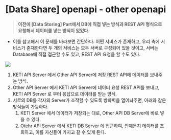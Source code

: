 # [Data Share] openapi - other openapi

> **이전에 [Data Storing] Part에서 DB에 직접 넣는 방식과 REST API 형식으로 요청해서 데이터를 넣는 방식이 있었다.**

- 이를 참고해서 이 문제를 바라보면 간단하다. 어떤 서비스가 존재하고, 우리 측에 서비스가 존재한다면 두 개의 서비스는 모두 서버로 구성되어 있을 것이고, 서버는 Database에 직접 접근할 수도 있고, REST API 요청을 할 수도 있다.

![](https://user-images.githubusercontent.com/52296323/144742418-c0aeab57-77e4-4de7-94cd-e211a4147688.png)

1. KETI API Server 에서 Other API Server에 저장 REST API에 데이터를 보내주는 방식.
2. Other API Server 에서 KETI API Server에 데이터 요청 REST API를 보내고, KETI API Server 로 부터 응답으로 데이터를 받는 방식.
3. 서로의 DB를 각자의 Server가 조작할 수 있도록 방화벽을 열어놔주면, 아래와 같은 방식들이 가능하다.
   1. KETI Server 에서 데이터가 저장되는 대로, Other API DB Server에 바로 넣을 수 있다.
   2. Otehr API Server 에서 KETI DB Server 에 접근하여, 언제든지 데이터를 조회하고, 이를 자신들이 가지고 갈 수 있게 된다.
